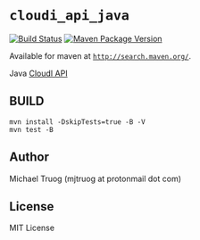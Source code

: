 `cloudi_api_java`
=================

[![Build Status](https://travis-ci.org/CloudI/cloudi_api_java.png)](https://travis-ci.org/CloudI/cloudi_api_java)
[![Maven Package Version](https://img.shields.io/maven-central/v/org.cloudi/cloudi_api_java.svg?maxAge=2592000)](http://search.maven.org/#search|ga|1|a%3A%22cloudi_api_java%22)

Available for maven at [`http://search.maven.org/`](http://search.maven.org/#search|gav|1|g%3A%22org.cloudi%22%20AND%20a%3A%22cloudi_api_java%22).

Java [CloudI API](http://cloudi.org/api.html#1_Intro)

BUILD
-----

    mvn install -DskipTests=true -B -V
    mvn test -B

Author
------

Michael Truog (mjtruog at protonmail dot com)

License
-------

MIT License

